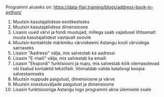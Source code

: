 Programmi aluseks on: https://data-flair.training/blogs/address-book-in-python/
1) Muutsin kasutajaliidese eestikeelseks
2) Muutsin kasutajaliidese dimensioone
3) Lisasin uued värvi ja fondi muutujad, millega saab vajadusel lihtsamalt muuta kasutajaliidest vastavalt soovile
4) Muutsin kontaktide märkmiku värviskeemi Astangu kooli värvidega sarnaseks
5) Lisasin "Aadressi" välja, mis salvestab ka aadressi
6) Lisasin "E-maili" välja, mis salvestab ka emaili
7) Lisasin "Ekspordi" funktsiooni ja nupu, mis salvestab kõik olemasolevad või lisatud kontaktid tekstifaili. Võimaldab valida kataloogi koopia salvestamiseks
8) Muutsin nuppude paigutust, dimensioone ja värve
9) Muutsin sisestusväljade paigutust ja dimensioone
10) Lisasin funktsiooniga Astangu logo programmi akna ülemisele osale
